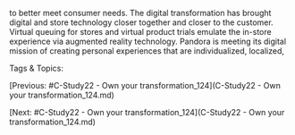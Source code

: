 to better meet consumer needs. The digital transformation has brought 
digital and store technology closer together and closer to the customer. 
Virtual queuing for stores and virtual product trials emulate the in-store 
experience via augmented reality technology. Pandora is meeting its digital 
mission of creating personal experiences that are individualized, localized, 

   Tags & Topics:
   

[Previous: #C-Study22 - Own your transformation_124](C-Study22 - Own your transformation_124.md)

[Next: #C-Study22 - Own your transformation_124](C-Study22 - Own your transformation_124.md)